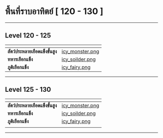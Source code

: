 # พื้นที่ราบอาทิตย์ \[ 120 - 130 ]

***

## Level 120 - 125

<table data-card-size="large" data-view="cards" data-full-width="true"><thead><tr><th></th><th data-hidden data-card-cover data-type="files"></th></tr></thead><tbody><tr><td><strong>สัตว์ประหลายเยือดแข็งขั้นสูง</strong></td><td><a href="../.gitbook/assets/icy_monster.png">icy_monster.png</a></td></tr><tr><td><strong>ทหารเยือกแข็ง</strong></td><td><a href="../.gitbook/assets/icy_soilder.png">icy_soilder.png</a></td></tr><tr><td><strong>ภูติเยือกแข็ง</strong></td><td><a href="../.gitbook/assets/icy_fairy.png">icy_fairy.png</a></td></tr></tbody></table>

***

## Level 125 - 130

<table data-card-size="large" data-view="cards" data-full-width="true"><thead><tr><th></th><th data-hidden data-card-cover data-type="files"></th></tr></thead><tbody><tr><td><strong>สัตว์ประหลายเยือดแข็งขั้นสูง</strong></td><td><a href="../.gitbook/assets/icy_monster.png">icy_monster.png</a></td></tr><tr><td><strong>ทหารเยือกแข็ง</strong></td><td><a href="../.gitbook/assets/icy_soilder.png">icy_soilder.png</a></td></tr><tr><td><strong>ภูติเยือกแข็ง</strong></td><td><a href="../.gitbook/assets/icy_fairy.png">icy_fairy.png</a></td></tr><tr><td></td><td></td></tr></tbody></table>

***
